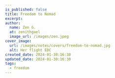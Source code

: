 ```yaml
---
is_published: false
title: Freedom to Nomad
excerpt:
author:
  name: Zen G.
  at: zenithgael
  image_url: /images/zen.jpeg
cover_image:
  url: /images/notes/covers/freedom-to-nomad.jpg
  alt: Her flight EDC
created_date: 2024-01-30:16:30
updated_date: 2024-01-30:16:30
tags:
  - freedom
---
```

